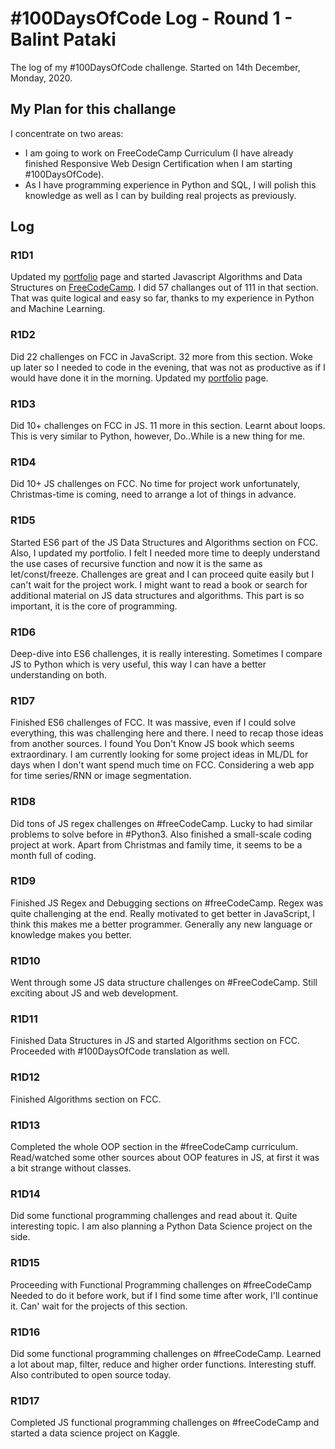 # #100DaysOfCode Log - Round 1 - Balint Pataki

The log of my #100DaysOfCode challenge. Started on 14th December, Monday, 2020.

## My Plan for this challange
I concentrate on two areas:
<ul>
<li>I am going to work on FreeCodeCamp Curriculum (I have already finished Responsive Web Design Certification when I am starting #100DaysOfCode).</li>
<li>As I have programming experience in Python and SQL, I will polish this knowledge as well as I can by building real projects as previously.</li>
</ul>

## Log

### R1D1 
Updated my [portfolio](https://bpataki.com) page and started Javascript Algorithms and Data Structures on [FreeCodeCamp](https://freecodecamp.org). I did 57 challanges out of 111 in that section. 
That was quite logical and easy so far, thanks to my experience in Python and Machine Learning.

### R1D2
Did 22 challenges on FCC in JavaScript. 32 more from this section.
Woke up later so I needed to code in the evening, that was not as productive as if I would have done it in the morning.
Updated my [portfolio](https://bpataki.com) page.

### R1D3 
Did 10+ challenges on FCC in JS. 11 more in this section. Learnt about loops. This is very similar to Python, however, Do..While is a new thing for me.

### R1D4
Did 10+ JS challenges on FCC. No time for project work unfortunately, Christmas-time is coming, need to arrange a lot of things in advance.

### R1D5
Started ES6 part of the JS Data Structures and Algorithms section on FCC. Also, I updated my portfolio.
I felt I needed more time to deeply understand the use cases of recursive function and now it is the same as let/const/freeze.
Challenges are great and I can proceed quite easily but I can't wait for the project work. I might want to read a book or search for additional material on JS data structures and algorithms. This part is so important, it is the core of programming.

### R1D6
Deep-dive into ES6 challenges, it is really interesting.
Sometimes I compare JS to Python which is very useful, this way I can have a better understanding on both.

### R1D7
Finished ES6 challenges of FCC. It was massive, even if I could solve everything, this was challenging here and there. 
I need to recap those ideas from another sources. I found You Don't Know JS book which seems extraordinary.
I am currently looking for some project ideas in ML/DL for days when I don't want spend much time on FCC. Considering a web app for time series/RNN or image segmentation.

### R1D8
Did tons of JS regex challenges on #freeCodeCamp.
Lucky to had similar problems to solve before in #Python3.
Also finished a small-scale coding project at work.
Apart from Christmas and family time, it seems to be a month full of coding.

### R1D9
Finished JS Regex and Debugging sections on #freeCodeCamp. Regex was quite challenging at the end.
Really motivated to get better in JavaScript, I think this makes me a better programmer. 
Generally any new language or knowledge makes you better.

### R1D10
Went through some JS data structure challenges on #FreeCodeCamp.
Still exciting about JS and web development.

### R1D11
Finished Data Structures in JS and started Algorithms section on FCC.
Proceeded with #100DaysOfCode translation as well.

### R1D12
Finished Algorithms section on FCC.

### R1D13
Completed the whole OOP section in the #freeCodeCamp curriculum.
Read/watched some other sources about OOP features in JS, at first it was a bit strange without classes.

### R1D14
Did some functional programming challenges and read about it. Quite interesting topic.
I am also planning a Python Data Science project on the side.

### R1D15
Proceeding with Functional Programming challenges on #freeCodeCamp 
Needed to do it before work, but if I find some time after work, I'll continue it.
Can' wait for the projects of this section.

### R1D16
Did some functional programming challenges on #freeCodeCamp. 
Learned a lot about map, filter, reduce and higher order functions. Interesting stuff.
Also contributed to open source today.

### R1D17
Completed JS functional programming challenges on #freeCodeCamp and started a data science project on Kaggle.
